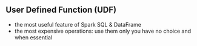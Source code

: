 ## User Defined Function (UDF)
- the most useful feature of Spark SQL & DataFrame 
- the most expensive operations: use them only you have no choice and when essential
